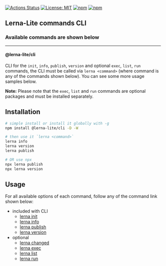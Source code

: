 [![Actions Status](https://github.com/ghiscoding/lerna-lite/workflows/CI%20Build/badge.svg)](https://github.com/ghiscoding/lerna-lite/actions)
[![License: MIT](https://img.shields.io/badge/License-MIT-yellow.svg)](https://opensource.org/licenses/MIT)
[![npm](https://img.shields.io/npm/dy/@lerna-lite/cli?color=forest)](https://www.npmjs.com/package/@lerna-lite/cli)
[![npm](https://img.shields.io/npm/v/@lerna-lite/cli.svg?logo=npm&logoColor=fff&label=npm)](https://www.npmjs.com/package/@lerna-lite/cli)

## Lerna-Lite commands CLI

### Available commands are shown below

---

#### @lerna-lite/cli

CLI for the `init`, `info`, `publish`, `version` and optional `exec`, `list`, `run` commands, the CLI must be called via `lerna <command>` (where command is any of the commands shown below). You can see some more usage samples below.

**Note:** Please note that the `exec`, `list` and `run` commands are optional packages and must be installed separately.

## Installation

```sh
# simple install or install it globally with -g
npm install @lerna-lite/cli -D -W

# then use it `lerna <command>`
lerna info
lerna version
lerna publish

# OR use npx
npx lerna publish
npx lerna version
```

## Usage

For all available options of each command, follow any of the command link shown below:

- included with CLI
  - [lerna init](https://github.com/ghiscoding/lerna-lite/blob/main/packages/init/README.md)
  - [lerna info](https://github.com/ghiscoding/lerna-lite/blob/main/packages/info/README.md)
  - [lerna publish](https://github.com/ghiscoding/lerna-lite/blob/main/packages/publish/README.md)
  - [lerna version](https://github.com/ghiscoding/lerna-lite/blob/main/packages/version/README.md)
- optional
  - [lerna changed](https://github.com/ghiscoding/lerna-lite/blob/main/packages/changed/README.md)
  - [lerna exec](https://github.com/ghiscoding/lerna-lite/blob/main/packages/exec/README.md)
  - [lerna list](https://github.com/ghiscoding/lerna-lite/blob/main/packages/list/README.md)
  - [lerna run](https://github.com/ghiscoding/lerna-lite/blob/main/packages/run/README.md)
